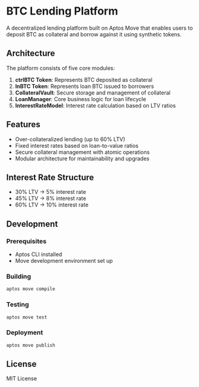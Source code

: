 # BTC Lending Platform

A decentralized lending platform built on Aptos Move that enables users to deposit BTC as collateral and borrow against it using synthetic tokens.

## Architecture

The platform consists of five core modules:

1. **ctrlBTC Token**: Represents BTC deposited as collateral
2. **lnBTC Token**: Represents loan BTC issued to borrowers  
3. **CollateralVault**: Secure storage and management of collateral
4. **LoanManager**: Core business logic for loan lifecycle
5. **InterestRateModel**: Interest rate calculation based on LTV ratios

## Features

- Over-collateralized lending (up to 60% LTV)
- Fixed interest rates based on loan-to-value ratios
- Secure collateral management with atomic operations
- Modular architecture for maintainability and upgrades

## Interest Rate Structure

- 30% LTV → 5% interest rate
- 45% LTV → 8% interest rate  
- 60% LTV → 10% interest rate

## Development

### Prerequisites

- Aptos CLI installed
- Move development environment set up

### Building

```bash
aptos move compile
```

### Testing

```bash
aptos move test
```

### Deployment

```bash
aptos move publish
```

## License

MIT License